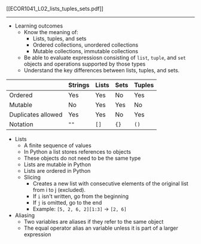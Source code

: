 [[ECOR1041_L02_lists_tuples_sets.pdf]]

---

- Learning outcomes
	- Know the meaning of:
		- Lists, tuples, and sets
		- Ordered collections, unordered collections
		- Mutable collections, immutable collections
	- Be able to evaluate expressiosn consisting of `list`, `tuple`, and `set` objects and operations supported by those types
	- Understand the key differences between lists, tuples, and sets.


|                    | Strings | Lists | Sets | Tuples |
| :----------------- | :------ | :---- | :--- | :----- |
| Ordered            | Yes     | Yes   | No   | Yes    |
| Mutable            | No      | Yes   | Yes  | No     |
| Duplicates allowed | Yes     | Yes   | No   | Yes    |
| Notation           | `""`    | `[]`  | `{}` | `()`   |

- Lists
	- A finite sequence of values
	- In Python a list stores references to objects
	- These objects do not need to be the same type
	- Lists are mutable in Python
	- Lists are ordered in Python
	- Slicing
		- Creates a new list with consecutive elements of the original list from i to j (excluded).
		- If `i` isn't written, go from the beginning
		- If `j` is omitted, go to the end
		- Example: `[5, 2, 6, 2][1:3]` -> `[2, 6]`
- Aliasing
	- Two variables are aliases if they refer to the same object
	- The equal operator alias an variable unless it is part of a larger expression